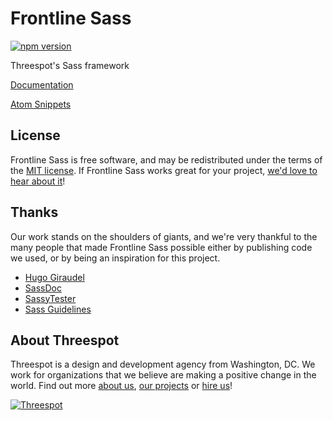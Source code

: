# Frontline Sass
[![npm version](https://badge.fury.io/js/frontline-sass.svg)](https://badge.fury.io/js/frontline-sass)

Threespot's Sass framework

[Documentation](http://threespot.github.io/frontline-sass/documentation/)

[Atom Snippets](https://atom.io/packages/frontline-sass-snippets)


## License

Frontline Sass is free software, and may be redistributed under the terms of the [MIT license](https://github.com/Threespot/frontline-sass/blob/master/LICENSE.md). If Frontline Sass works great for your project, [we'd love to hear about it](http://twitter.com/threespot)!

## Thanks

Our work stands on the shoulders of giants, and we're very thankful to the many people that made Frontline Sass possible either by publishing code we used, or by being an inspiration for this project.

- [Hugo Giraudel](http://hugogiraudel.com)
- [SassDoc](http://sassdoc.com)
- [SassyTester](https://github.com/HugoGiraudel/SassyTester)
- [Sass Guidelines](http://sass-guidelin.es)

## About Threespot

Threespot is a design and development agency from Washington, DC. We work for organizations that we believe are making a positive change in the world. Find out more [about us](https://www.threespot.com), [our projects](https://www.threespot.com/work) or [hire us](https://www.threespot.com/agency/hire-us)!

[![Threespot](https://avatars3.githubusercontent.com/u/370822?v=3&s=100)](https://www.threespot.com)
